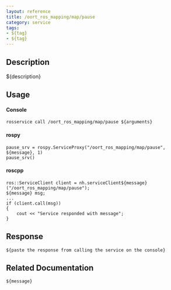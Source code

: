 ```yaml
---
layout: reference
title: /oort_ros_mapping/map/pause
category: service
tags: 
- ${tag} 
- ${tag}
---
```


## Description
${description}

## Usage
#### Console
```
rosservice call /oort_ros_mapping/map/pause ${arguments}
```

#### rospy
```
pause_srv = rospy.ServiceProxy("/oort_ros_mapping/map/pause", ${message}, 1)
pause_srv()
```

#### roscpp
```
ros::ServiceClient client = nh.serviceClient${message}("/oort_ros_mapping/map/pause");
${message} msg;
...
if (client.call(msg))
{
    cout << "Service responded with message";
}
```

## Response
```
${paste the response from calling the service on the console}
```

## Related Documentation
``${message}``  